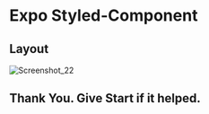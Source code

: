 # Expo Styled-Component

## Layout
![Screenshot_22](https://user-images.githubusercontent.com/37630292/83248464-ea04c880-a1c6-11ea-957d-458f97544497.jpg)


## Thank You. Give Start if it helped.
